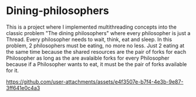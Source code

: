 # Dining-philosophers
This is a project where I implemented multithreading concepts into the classic problem "The dining philosophers" where every philosopher is just a Thread. Every philosopher needs to wait, think, eat and sleep. In this problem, 2 philosophers must be eating, no more no less. Just 2 eating at the same time because the shared resources are the pair of forks for each Philosopher as long as the are avalaible forks for every Philosopher because if a Philosopher wants to eat, it must be the pair of forks available for it.


https://github.com/user-attachments/assets/e4f3507e-b7f4-4e3b-9e87-3ff641e0c4a3


